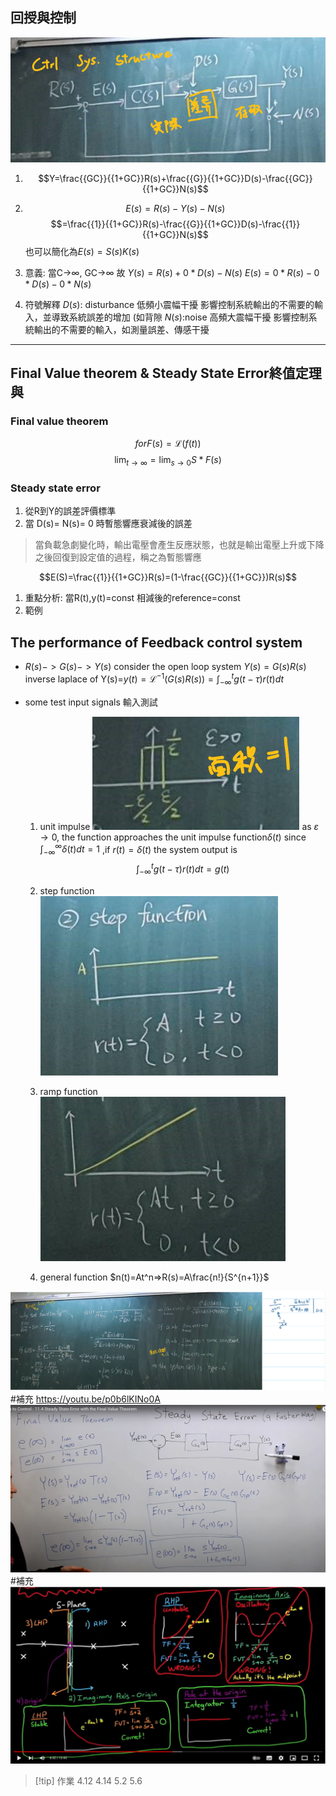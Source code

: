 ## 回授與控制

![image.png|475](https://raw.githubusercontent.com/laudantstolam/imagesource/main/202304250622567.png)

1. $$Y=\frac{{GC}}{{1+GC}}R(s)+\frac{{G}}{{1+GC}}D(s)-\frac{{GC}}{{1+GC}}N(s)$$
1. $$E(s)=R(s)-Y(s)-N(s)$$
$$=\frac{{1}}{{1+GC}}R(s)-\frac{{G}}{{1+GC}}D(s)-\frac{{1}}{{1+GC}}N(s)$$
也可以簡化為$E(s)=S(s)K(s)$


3. 意義:
	當C→∞, GC→∞
	故 $Y(s)=R(s)+0*D(s)-N(s)$
	  $E(s)=0*R(s)-0*D(s)-0*N(s)$

1. 符號解釋
	$D(s)$: disturbance 低頻小震幅干擾
		影響控制系統輸出的不需要的輸入，並導致系統誤差的增加 (如背隙
	$N(s)$:noise 高頻大震幅干擾
		影響控制系統輸出的不需要的輸入，如測量誤差、傳感干擾

---
## Final Value theorem & Steady State Error終值定理與

### Final value theorem

$$for F(s)=\mathscr{L}( f(t))$$
$$\lim_{t \to \infty}=\lim_{s \to 0} S*F(s)$$

### Steady state error
1. 從R到Y的誤差評價標準
1. 當 D(s)= N(s)= 0 時暫態響應衰減後的誤差
>	當負載急劇變化時，輸出電壓會產生反應狀態，也就是輸出電壓上升或下降之後回復到設定值的過程，稱之為暫態響應

$$E(S)=\frac{{1}}{{1+GC}}R(s)=(1-\frac{{GC}}{{1+GC}})R(s)$$
1. 重點分析: 當R(t),y(t)=const  相減後的reference=const
1. 範例


## The performance of Feedback control system

- $R(s)->G(s)->Y(s)$
consider the open loop system $Y(s)=G(s)R(s)$ 
inverse laplace of Y(s)=$y(t)=\mathscr{L^{-1}}(G(s)R(s))=\int^{t}_{-\infty}g(t-\tau)r(t)dt$

- some test input signals 輸入測試
	1. unit impulse
		![image.png](https://raw.githubusercontent.com/laudantstolam/imagesource/main/202304251033850.png)
		as $\varepsilon \to 0$, the function approaches the unit impulse function$\delta (t)$
		since $\int^{\infty}_{-\infty} \delta(t) dt=1$ ,if $r(t)=\delta (t)$ the system output is
		$$\int^{t}_{-\infty}g(t-\tau)r(t)dt=g(t)$$
	1. step function
		![image.png|305](https://raw.githubusercontent.com/laudantstolam/imagesource/main/202304251042656.png)

	1. ramp function
		![image.png|292](https://raw.githubusercontent.com/laudantstolam/imagesource/main/202304251042765.png)

	1. general function
		$n(t)=At^n=>R(s)=A\frac{n!}{S^{n+1}}$

![image.png|1525](https://raw.githubusercontent.com/laudantstolam/imagesource/main/202304251044483.png)
#補充 https://youtu.be/p0b6lKINo0A
![image.png](https://raw.githubusercontent.com/laudantstolam/imagesource/main/202304251110357.png)
#補充 ![image.png](https://raw.githubusercontent.com/laudantstolam/imagesource/main/202304251148914.png)

>[!tip] 作業
>4.12 4.14 5.2 5.6

